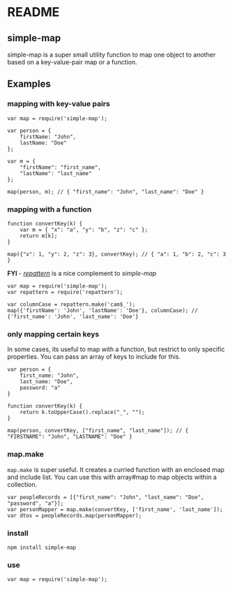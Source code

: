 # README

## simple-map

simple-map is a super small utility function to map one object to another based on a key-value-pair map or a function.

## Examples

### mapping with key-value pairs

	var map = require('simple-map');

	var person = { 
		firstName: "John",
		lastName: "Doe"
	};

	var m = {
		"firstName": "first_name",
		"lastName": "last_name"
	};

	map(person, m); // { "first_name": "John", "last_name": "Doe" }

### mapping with a function

	function convertKey(k) {
		var m = { "x": "a", "y": "b", "z": "c" };
		return m[k];
	}

	map({"x": 1, "y": 2, "z": 3}, convertKey); // { "a": 1, "b": 2, "c": 3 }

**FYI** - *[repattern](https://github.com/wilcosprey/repattern)* is a nice complement to *simple-map*

	var map = require('simple-map');
	var repattern = require('repattern');

	var columnCase = repattern.make('cam$_');
	map({'firstName': 'John', 'lastName': 'Doe'}, columnCase); // {'first_name': 'John', 'last_name': 'Doe'}	

### only mapping certain keys

In some cases, its useful to map with a function, but restrict to only specific properties. You can pass an array of keys to include for this.

    var person = {
        first_name: "John",
        last_name: "Doe",
        password: "a"
    }

    function convertKey(k) {
        return k.toUpperCase().replace("_", "");
    }

    map(person, convertKey, ["first_name", "last_name"]); // { "FIRSTNAME": "John", "LASTNAME": "Doe" }

### map.make

`map.make` is super useful. It creates a curried function with an enclosed map and include list. You can use this with array#map to map objects within a collection.

	var peopleRecords = [{"first_name": "John", "last_name": "Doe", "password", "a"}];
	var personMapper = map.make(convertKey, ['first_name', 'last_name']);
	var dtos = peopleRecords.map(personMapper);

### install

	npm install simple-map

### use

	var map = require('simple-map');




